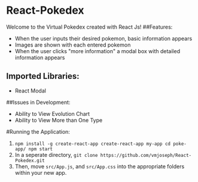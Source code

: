 # React-Pokedex
Welcome to the Virtual Pokedex created with React Js!
##Features:
* When the user inputs their desired pokemon, basic information appears
* Images are shown with each entered pokemon
* When the user clicks "more information" a modal box with detailed information appears

## Imported Libraries:
* React Modal

##Issues in Development:
* Ability to View Evolution Chart
* Ability to View More than One Type

#Running the Application:
1. `npm install -g create-react-app
create-react-app my-app
cd poke-app/
npm start`
2. In a seperate directory, `git clone https://github.com/vmjoseph/React-Pokedex.git`
3. Then, move `src/App.js`, and `src/App.css` into the appropriate folders within your new app.
